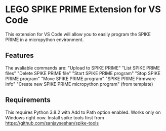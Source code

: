# LEGO SPIKE PRIME Extension for VS Code

This extension for VS Code will allow you to easily program the SPIKE PRIME in a micropython environment.

## Features

The avaliable commands are:
"Upload to SPIKE PRIME"
"List SPIKE PRIME files"
"Delete SPIKE PRIME file"
"Start SPIKE PRIME program"
"Stop SPIKE PRIME program"
"Move SPIKE PRIME program"
"SPIKE PRIME Firmware Info"
"Create new SPIKE PRIME micropython program" (from template)

## Requirements

This requires Python 3.8.2 with Add to Path option enabled. Works only on Windows right now. Install spike tools first from https://github.com/sanjayseshan/spike-tools
